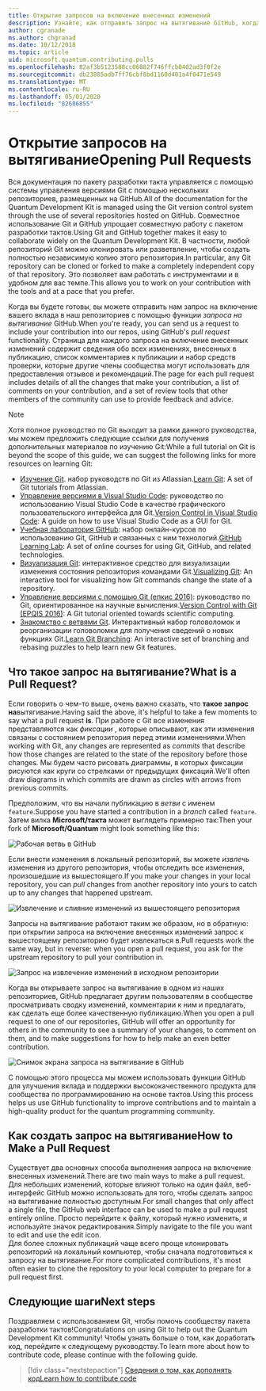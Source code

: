 ```yaml
---
title: Открытие запросов на включение внесенных изменений
description: Узнайте, как отправить запрос на вытягивание GitHub, когда вы будете готовы к отправке кода или документации на Microsoft Quantum Development Kit.
author: cgranade
ms.author: chgranad
ms.date: 10/12/2018
ms.topic: article
uid: microsoft.quantum.contributing.pulls
ms.openlocfilehash: 82af3b5123588cc06882f746ffcb0402ad3f0f2e
ms.sourcegitcommit: db23885adb7ff76cbf8bd1160d401a4f0471e549
ms.translationtype: MT
ms.contentlocale: ru-RU
ms.lasthandoff: 05/01/2020
ms.locfileid: "82686855"
---
```

# <a name="opening-pull-requests"></a><span data-ttu-id="3cd9e-103">Открытие запросов на вытягивание</span><span class="sxs-lookup"><span data-stu-id="3cd9e-103">Opening Pull Requests</span></span> #

<span data-ttu-id="3cd9e-104">Вся документация по пакету разработки такта управляется с помощью системы управления версиями Git с помощью нескольких репозиториев, размещенных на GitHub.</span><span class="sxs-lookup"><span data-stu-id="3cd9e-104">All of the documentation for the Quantum Development Kit is managed using the Git version control system through the use of several repositories hosted on GitHub.</span></span>
<span data-ttu-id="3cd9e-105">Совместное использование Git и GitHub упрощает совместную работу с пакетом разработки тактов.</span><span class="sxs-lookup"><span data-stu-id="3cd9e-105">Using Git and GitHub together makes it easy to collaborate widely on the Quantum Development Kit.</span></span>
<span data-ttu-id="3cd9e-106">В частности, любой репозиторий Git можно клонировать или разветвление, чтобы создать полностью независимую копию этого репозитория.</span><span class="sxs-lookup"><span data-stu-id="3cd9e-106">In particular, any Git repository can be cloned or forked to make a completely independent copy of that repository.</span></span>
<span data-ttu-id="3cd9e-107">Это позволяет вам работать с инструментами и в удобном для вас темпе.</span><span class="sxs-lookup"><span data-stu-id="3cd9e-107">This allows you to work on your contribution with the tools and at a pace that you prefer.</span></span>

<span data-ttu-id="3cd9e-108">Когда вы будете готовы, вы можете отправить нам запрос на включение вашего вклада в наш репозиториев с помощью функции _запроса на вытягивание_ GitHub.</span><span class="sxs-lookup"><span data-stu-id="3cd9e-108">When you're ready, you can send us a request to include your contribution into our repos, using GitHub's _pull request_ functionality.</span></span>
<span data-ttu-id="3cd9e-109">Страница для каждого запроса на включение внесенных изменений содержит сведения обо всех изменениях, внесенных в публикацию, список комментариев к публикации и набор средств проверки, которые другие члены сообщества могут использовать для предоставления отзывов и рекомендаций.</span><span class="sxs-lookup"><span data-stu-id="3cd9e-109">The page for each pull request includes details of all the changes that make your contribution, a list of comments on your contribution, and a set of review tools that other members of the community can use to provide feedback and advice.</span></span>

> [!NOTE]
> <span data-ttu-id="3cd9e-110">Хотя полное руководство по Git выходит за рамки данного руководства, мы можем предложить следующие ссылки для получения дополнительных материалов по изучению Git:</span><span class="sxs-lookup"><span data-stu-id="3cd9e-110">While a full tutorial on Git is beyond the scope of this guide, we can suggest the following links for more resources on learning Git:</span></span>
>
> - <span data-ttu-id="3cd9e-111">[Изучение Git](https://www.atlassian.com/git). набор руководств по Git из Atlassian.</span><span class="sxs-lookup"><span data-stu-id="3cd9e-111">[Learn Git](https://www.atlassian.com/git): A set of Git tutorials from Atlassian.</span></span>
> - <span data-ttu-id="3cd9e-112">[Управление версиями в Visual Studio Code](https://code.visualstudio.com/docs/editor/versioncontrol): руководство по использованию Visual Studio Code в качестве графического пользовательского интерфейса для Git.</span><span class="sxs-lookup"><span data-stu-id="3cd9e-112">[Version Control in Visual Studio Code](https://code.visualstudio.com/docs/editor/versioncontrol): A guide on how to use Visual Studio Code as a GUI for Git.</span></span>
> - <span data-ttu-id="3cd9e-113">[Учебная лаборатория GitHub](https://lab.github.com/): набор онлайн-курсов по использованию Git, GitHub и связанных с ним технологий.</span><span class="sxs-lookup"><span data-stu-id="3cd9e-113">[GitHub Learning Lab](https://lab.github.com/): A set of online courses for using Git, GitHub, and related technologies.</span></span>
> - <span data-ttu-id="3cd9e-114">[Визуализация Git](https://git-school.github.io/visualizing-git/): интерактивное средство для визуализации изменения состояния репозитория командами Git.</span><span class="sxs-lookup"><span data-stu-id="3cd9e-114">[Visualizing Git](https://git-school.github.io/visualizing-git/): An interactive tool for visualizing how Git commands change the state of a repository.</span></span>
> - <span data-ttu-id="3cd9e-115">[Управление версиями с помощью Git (епкис 2016)](https://nbviewer.jupyter.org/github/QuinnPhys/PythonWorkshop-science/blob/master/lecture-1-scicomp-tools-part1.ipynb#Version-Control-with-Git-(50-Minutes)): руководство по Git, ориентированное на научные вычисления.</span><span class="sxs-lookup"><span data-stu-id="3cd9e-115">[Version Control with Git (EPQIS 2016)](https://nbviewer.jupyter.org/github/QuinnPhys/PythonWorkshop-science/blob/master/lecture-1-scicomp-tools-part1.ipynb#Version-Control-with-Git-(50-Minutes)): A Git tutorial oriented towards scientific computing.</span></span>
> - <span data-ttu-id="3cd9e-116">[Знакомство с ветвями Git](https://learngitbranching.js.org/). Интерактивный набор головоломок и реорганизации головоломки для получения сведений о новых функциях Git.</span><span class="sxs-lookup"><span data-stu-id="3cd9e-116">[Learn Git Branching](https://learngitbranching.js.org/): An interactive set of branching and rebasing puzzles to help learn new Git features.</span></span>

## <a name="what-is-a-pull-request"></a><span data-ttu-id="3cd9e-117">Что такое запрос на вытягивание?</span><span class="sxs-lookup"><span data-stu-id="3cd9e-117">What is a Pull Request?</span></span> ##

<span data-ttu-id="3cd9e-118">Если говорить о чем-то выше, очень важно сказать, что **такое запрос на**вытягивание.</span><span class="sxs-lookup"><span data-stu-id="3cd9e-118">Having said the above, it's helpful to take a few moments to say what a pull request **is**.</span></span>
<span data-ttu-id="3cd9e-119">При работе с Git все изменения представляются как _фиксации_ , которые описывают, как эти изменения связаны с состоянием репозитория перед этими изменениями.</span><span class="sxs-lookup"><span data-stu-id="3cd9e-119">When working with Git, any changes are represented as _commits_ that describe how those changes are related to the state of the repository before those changes.</span></span>
<span data-ttu-id="3cd9e-120">Мы будем часто рисовать диаграммы, в которых фиксации рисуются как круги со стрелками от предыдущих фиксаций.</span><span class="sxs-lookup"><span data-stu-id="3cd9e-120">We'll often draw diagrams in which commits are drawn as circles with arrows from previous commits.</span></span>

<span data-ttu-id="3cd9e-121">Предположим, что вы начали публикацию в _ветви_ с именем `feature`.</span><span class="sxs-lookup"><span data-stu-id="3cd9e-121">Suppose you have started a contribution in a _branch_ called `feature`.</span></span>
<span data-ttu-id="3cd9e-122">Затем вилка **Microsoft/такта** может выглядеть примерно так:</span><span class="sxs-lookup"><span data-stu-id="3cd9e-122">Then your fork of **Microsoft/Quantum** might look something like this:</span></span>

![Рабочая ветвь в GitHub](~/media/git-workflow-step0.png)

<span data-ttu-id="3cd9e-124">Если внести изменения в локальный репозиторий, вы можете _извлечь_ изменения из другого репозитория, чтобы отследить все изменения, произошедшие из вышестоящего.</span><span class="sxs-lookup"><span data-stu-id="3cd9e-124">If you make your changes in your local repository, you can _pull_ changes from another repository into yours to catch up to any changes that happened upstream.</span></span>

![Извлечение и слияние изменений из вышестоящего репозитория](~/media/git-workflow-step1.png)

<span data-ttu-id="3cd9e-126">Запросы на вытягивание работают таким же образом, но в обратную: при открытии запроса на включение внесенных изменений запрос к вышестоящему репозиторию будет извлекаться в.</span><span class="sxs-lookup"><span data-stu-id="3cd9e-126">Pull requests work the same way, but in reverse: when you open a pull request, you ask for the upstream repository to pull your contribution in.</span></span>

![Запрос на извлечение изменений в исходном репозитории](~/media/git-workflow-step2.png)

<span data-ttu-id="3cd9e-128">Когда вы открываете запрос на вытягивание в одном из наших репозиториев, GitHub предлагает другим пользователям в сообществе просматривать сводку изменений, комментарии к ним и предлагать, как сделать еще более качественную публикацию.</span><span class="sxs-lookup"><span data-stu-id="3cd9e-128">When you open a pull request to one of our repositories, GitHub will offer an opportunity for others in the community to see a summary of your changes, to comment on them, and to make suggestions for how to help make an even better contribution.</span></span>

![Снимок экрана запроса на вытягивание в GitHub](~/media/pull-request-header.png)

<span data-ttu-id="3cd9e-130">С помощью этого процесса мы можем использовать функции GitHub для улучшения вклада и поддержки высококачественного продукта для сообщества по программированию на основе тактов.</span><span class="sxs-lookup"><span data-stu-id="3cd9e-130">Using this process helps us use GitHub functionality to improve contributions and to maintain a high-quality product for the quantum programming community.</span></span>

## <a name="how-to-make-a-pull-request"></a><span data-ttu-id="3cd9e-131">Как создать запрос на вытягивание</span><span class="sxs-lookup"><span data-stu-id="3cd9e-131">How to Make a Pull Request</span></span> ##

<span data-ttu-id="3cd9e-132">Существует два основных способа выполнения запроса на включение внесенных изменений.</span><span class="sxs-lookup"><span data-stu-id="3cd9e-132">There are two main ways to make a pull request.</span></span>  
<span data-ttu-id="3cd9e-133">Для небольших изменений, которые влияют только на один файл, веб-интерфейс GitHub можно использовать для того, чтобы сделать запрос на вытягивание полностью доступным.</span><span class="sxs-lookup"><span data-stu-id="3cd9e-133">For small changes that only affect a single file, the GitHub web interface can be used to make a pull request entirely online.</span></span> <span data-ttu-id="3cd9e-134">Просто перейдите к файлу, который нужно изменить, и используйте значок редактирования.</span><span class="sxs-lookup"><span data-stu-id="3cd9e-134">Simply navigate to the file you want to edit and use the edit icon.</span></span>  
<span data-ttu-id="3cd9e-135">Для более сложных публикаций чаще всего проще клонировать репозиторий на локальный компьютер, чтобы сначала подготовиться к запросу на вытягивание.</span><span class="sxs-lookup"><span data-stu-id="3cd9e-135">For more complicated contributions, it's most often easier to clone the repository to your local computer to prepare for a pull request first.</span></span>

<!--
### Using the Web Interface ###

**TODO**

### Command-Line and GitHub Flow ###

Most of the time, it's easier to prepare a pull request on your own computer; that makes it easier to work incrementally, and to test your changes.
If you haven't already done so, the first step is to _fork_ the repository that you'd like to contribute to.
Forking makes a complete clone of the original repository, but under your GitHub account instead of under [Microsoft](http://github.com/Microsoft/) or [MicrosoftDocs](http://github.com/MicrosoftDocs/).
This way, you can edit your personal fork to your heart's content before making a pull request for your work.

**TODO: pick up here**

## Code Review and Etiquette ##

**TODO: PR ettiquette, reviews, etc.**

-->

## <a name="next-steps"></a><span data-ttu-id="3cd9e-136">Следующие шаги</span><span class="sxs-lookup"><span data-stu-id="3cd9e-136">Next steps</span></span> ##

<span data-ttu-id="3cd9e-137">Поздравляем с использованием Git, чтобы помочь сообществу пакета разработки тактов!</span><span class="sxs-lookup"><span data-stu-id="3cd9e-137">Congratulations on using Git to help out the Quantum Development Kit community!</span></span>
<span data-ttu-id="3cd9e-138">Чтобы узнать больше о том, как доработать код, перейдите к следующему руководству.</span><span class="sxs-lookup"><span data-stu-id="3cd9e-138">To learn more about how to contribute code, please continue with the following guide.</span></span>

> [!div class="nextstepaction"]
> [<span data-ttu-id="3cd9e-139">Сведения о том, как дополнять код</span><span class="sxs-lookup"><span data-stu-id="3cd9e-139">Learn how to contribute code</span></span>](xref:microsoft.quantum.contributing.code)
